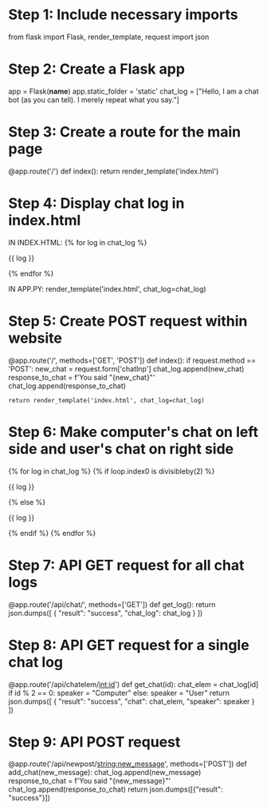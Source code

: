 # Step 1: Include necessary imports
from flask import Flask, render_template, request
import json

# Step 2: Create a Flask app
app = Flask(__name__)
app.static_folder = 'static'
chat_log = ["Hello, I am a chat bot (as you can tell). I merely repeat what you say."]

# Step 3: Create a route for the main page
@app.route('/')
def index():
    return render_template('index.html')

# Step 4: Display chat log in index.html
IN INDEX.HTML:
{% for log in chat_log %}
    <p>{{ log }}</p>
{% endfor %}

IN APP.PY:
render_template('index.html', chat_log=chat_log)

# Step 5: Create POST request within website
@app.route('/', methods=['GET', 'POST'])
def index():
    if request.method == 'POST':
        new_chat = request.form['chatInp']
        chat_log.append(new_chat)
        response_to_chat = f'You said "{new_chat}"'
        chat_log.append(response_to_chat)

    return render_template('index.html', chat_log=chat_log)

# Step 6: Make computer's chat on left side and user's chat on right side
{% for log in chat_log %}
    {% if loop.index0 is divisibleby(2) %}
        <p class="botchat">{{ log }}</p>
    {% else %}
        <p>{{ log }}</p>
    {% endif %}
{% endfor %}

# Step 7: API GET request for all chat logs
@app.route('/api/chat/', methods=['GET'])
def get_log():
    return json.dumps([
        {
            "result": "success",
            "chat_log": chat_log
        }
    ])

# Step 8: API GET request for a single chat log
@app.route('/api/chatelem/<int:id>')
def get_chat(id):
    chat_elem = chat_log[id]
    if id % 2 == 0:
        speaker = "Computer"
    else:
        speaker = "User"
    return json.dumps([
        {
            "result": "success",
            "chat": chat_elem,
            "speaker": speaker
        }
    ])

# Step 9: API POST request
@app.route('/api/newpost/<string:new_message>', methods=['POST'])
def add_chat(new_message):
    chat_log.append(new_message)
    response_to_chat = f'You said "{new_message}"'
    chat_log.append(response_to_chat)
    return json.dumps([{"result": "success"}])
